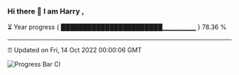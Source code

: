 ### Hi there 👋 I am Harry , 

⏳ Year progress { ███████████████████████▁▁▁▁▁▁▁ } 78.36 %

---

⏰ Updated on Fri, 14 Oct 2022 00:00:06 GMT

![Progress Bar CI](https://github.com/duykhang68/duykhang68/workflows/Progress%20Bar%20CI/badge.svg)
